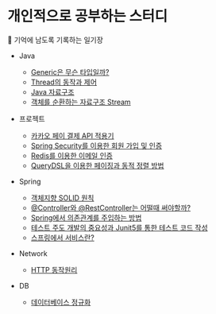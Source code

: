 # 개인적으로 공부하는 스터디

🎍 기억에 남도록 기록하는 일기장

* Java
  * [Generic은 무슨 타입일까?](https://github.com/TwoEther/study/blob/master/java/markdown/Java/Generic.md)
  * [Thread의 동작과 제어](https://github.com/TwoEther/study/blob/master/java/markdown/Java/Thread.md)
  * [Java 자료구조](https://github.com/TwoEther/study/blob/master/java/markdown/Java/collection.md)
  * [객체를 순환하는 자료구조 Stream](https://github.com/TwoEther/study/blob/master/java/markdown/Java/Stream.md)

* 프로젝트
    * [카카오 페이 결제 API 적용기](https://github.com/TwoEther/study/blob/master/spring/Spring/kakaopay.md)
    * [Spring Security를 이용한 회원 가입 및 인증](https://github.com/TwoEther/study/blob/master/spring/Spring/security.md)
    * [Redis를 이용한 이메일 인증](https://github.com/TwoEther/study/blob/master/spring/Spring/redis.md)
    * [QueryDSL을 이용한 페이징과 동적 정렬 방법](https://github.com/TwoEther/study/blob/master/spring/Spring/querydsl.md)
* Spring
  * [객체지향 SOLID 원칙](https://github.com/TwoEther/study/blob/master/spring/Spring/solid.md)
  * [@Controller와 @RestController는 어떨때 써야할까?](https://github.com/TwoEther/study/blob/master/spring/Spring/controller.md)
  * [Spring에서 의존관계를 주입하는 방법](https://github.com/TwoEther/study/blob/master/spring/Spring/DI.md)
  * [테스트 주도 개발의 중요성과 Junit5를 통한 테스트 코드 작성](https://github.com/TwoEther/study/blob/master/spring/Spring/junit_test.md)
  * [스프링에서 서비스란?](https://github.com/TwoEther/study/blob/master/spring/Spring/service.md)
* Network
  * [HTTP 동작원리](https://github.com/TwoEther/study/blob/master/cs/network/http.md)
* DB
  * [데이터베이스 정규화](https://github.com/TwoEther/study/blob/master/cs/database/normalization.md)
